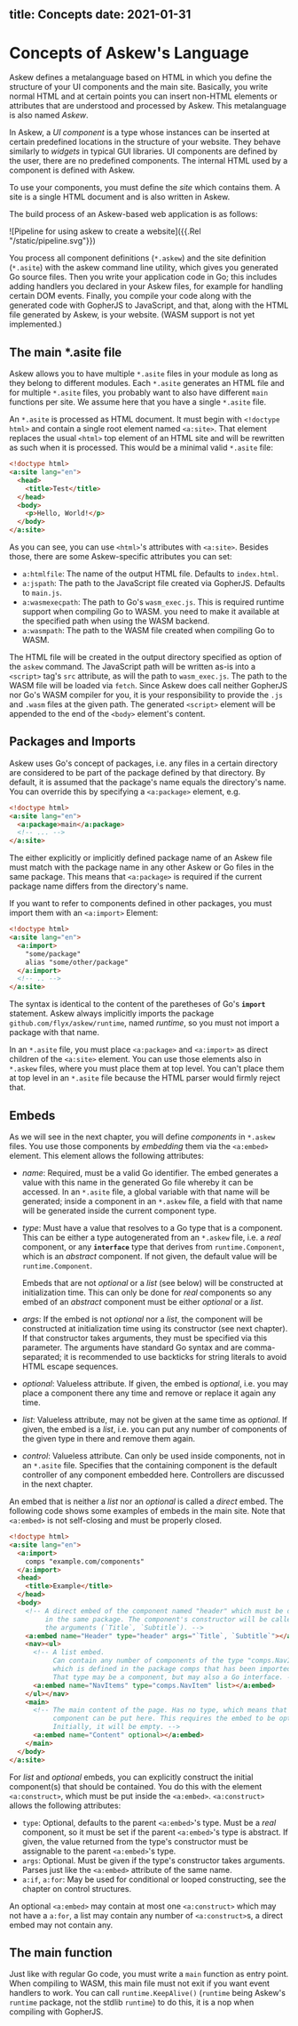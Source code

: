 title: Concepts
date: 2021-01-31
----

# Concepts of Askew's Language

Askew defines a metalanguage based on HTML in which you define the structure of your UI components and the main site.
Basically, you write normal HTML and at certain points you can insert non-HTML elements or attributes that are understood and processed by Askew.
This metalanguage is also named *Askew*.

In Askew, a *UI component* is a type whose instances can be inserted at certain predefined locations in the structure of your website.
They behave similarly to *widgets* in typical GUI libraries.
UI components are defined by the user, there are no predefined components.
The internal HTML used by a component is defined with Askew.

To use your components, you must define the *site* which contains them.
A site is a single HTML document and is also written in Askew.

The build process of an Askew-based web application is as follows:

![Pipeline for using askew to create a website]({{.Rel "/static/pipeline.svg"}})

You process all component definitions (`*.askew`) and the site definition (`*.asite`) with the askew command line utility, which gives you generated Go source files.
Then you write your application code in Go; this includes adding handlers you declared in your Askew files, for example for handling certain DOM events.
Finally, you compile your code along with the generated code with GopherJS to JavaScript, and that, along with the HTML file generated by Askew, is your website.
(WASM support is not yet implemented.)

## The main *.asite file

Askew allows you to have multiple `*.asite` files in your module as long as they belong to different modules.
Each `*.asite` generates an HTML file and for multiple `*.asite` files, you probably want to also have different `main` functions per site.
We assume here that you have a single `*.asite` file.

An `*.asite` is processed as HTML document.
It must begin with `<!doctype html>` and contain a single root element named `<a:site>`.
That element replaces the usual `<html>` top element of an HTML site and will be rewritten as such when it is processed.
This would be a minimal valid `*.asite` file:

```html
<!doctype html>
<a:site lang="en">
  <head>
    <title>Test</title>
  </head>
  <body>
    <p>Hello, World!</p>
  </body>
</a:site>
```

As you can see, you can use `<html>`'s attributes with `<a:site>`.
Besides those, there are some Askew-specific attributes you can set:

 * `a:htmlfile`: The name of the output HTML file. Defaults to `index.html`.
 * `a:jspath`: The path to the JavaScript file created via GopherJS.
   Defaults to `main.js`.
 * `a:wasmexecpath`: The path to Go's `wasm_exec.js`.
   This is required runtime support when compiling Go to WASM.
   you need to make it available at the specified path when using the WASM backend.
 * `a:wasmpath`: The path to the WASM file created when compiling Go to WASM.

The HTML file will be created in the output directory specified as option of the `askew` command.
The JavaScript path will be written as-is into a `<script>` tag's `src` attribute, as will the path to `wasm_exec.js`.
The path to the WASM file will be loaded via `fetch`.
Since Askew does call neither GopherJS nor Go's WASM compiler for you, it is your responsibility to provide the `.js` and `.wasm` files at the given path.
The generated `<script>` element will be appended to the end of the `<body>` element's content.

## Packages and Imports

Askew uses Go's concept of packages, i.e. any files in a certain directory are considered to be part of the package defined by that directory.
By default, it is assumed that the package's name equals the directory's name.
You can override this by specifying a `<a:package>` element, e.g.

```html
<!doctype html>
<a:site lang="en">
  <a:package>main</a:package>
  <!-- ... -->
</a:site>
```

The either explicitly or implicitly defined package name of an Askew file must match with the package name in any other Askew or Go files in the same package.
This means that `<a:package>` is required if the current package name differs from the directory's name.

If you want to refer to components defined in other packages, you must import them with an `<a:import>` Element:

```html
<!doctype html>
<a:site lang="en">
  <a:import>
    "some/package"
    alias "some/other/package"
  </a:import>
  <!-- .. -->
</a:site>
```

The syntax is identical to the content of the paretheses of Go's **`import`** statement.
Askew always implicitly imports the package `github.com/flyx/askew/runtime`, named *runtime*, so you must not import a package with that name.

In an `*.asite` file, you must place `<a:package>` and `<a:import>` as direct children of the `<a:site>` element.
You can use those elements also in `*.askew` files, where you must place them at top level.
You can't place them at top level in an `*.asite` file because the HTML parser would firmly reject that.

## Embeds

As we will see in the next chapter, you will define *components* in `*.askew` files.
You use those components by *embedding* them via the `<a:embed>` element.
This element allows the following attributes:

 * *name*: Required, must be a valid Go identifier.
   The embed generates a value with this name in the generated Go file whereby it can be accessed.
   In an `*.asite` file, a global variable with that name will be generated; inside a component in an `*.askew` file, a field with that name will be generated inside the current component type.
 * *type*: Must have a value that resolves to a Go type that is a component.
   This can be either a type autogenerated from an `*.askew` file, i.e. a *real* component, or any **`interface`** type that derives from `runtime.Component`, which is an *abstract* component.
   If not given, the default value will be `runtime.Component`.

   Embeds that are not *optional* or a *list* (see below) will be constructed at initialization time.
   This can only be done for *real* components so any embed of an *abstract* component must be either *optional* or a *list*.
 * *args*: If the embed is not *optional* nor a *list*, the component will be constructed at initialization time using its constructor (see next chapter).
   If that constructor takes arguments, they must be specified via this parameter.
   The arguments have standard Go syntax and are comma-separated; it is recommended to use backticks for string literals to avoid HTML escape sequences.
 * *optional*: Valueless attribute. If given, the embed is *optional*, i.e. you may place a component there any time and remove or replace it again any time.
 * *list*: Valueless attribute, may not be given at the same time as *optional*.
   If given, the embed is a *list*, i.e. you can put any number of components of the given type in there and remove them again.
 * *control*: Valueless attribute.
   Can only be used inside components, not in an `*.asite` file.
   Specifies that the containing component is the default controller of any component embedded here.
   Controllers are discussed in the next chapter.

An embed that is neither a *list* nor an *optional* is called a *direct* embed.
The following code shows some examples of embeds in the main site.
Note that `<a:embed>` is not self-closing and must be properly closed.

```html
<!doctype html>
<a:site lang="en">
  <a:import>
    comps "example.com/components"
  </a:import>
  <head>
    <title>Example</title>
  </head>
  <body>
    <!-- A direct embed of the component named "header" which must be defined
         in the same package. The component's constructor will be called with
         the arguments (`Title`, `Subtitle`). -->
    <a:embed name="Header" type="header" args="`Title`, `Subtitle`"></a:embed>
    <nav><ul>
      <!-- A list embed.
           Can contain any number of components of the type "comps.NavItem",
           which is defined in the package comps that has been imported above.
           That type may be a component, but may also a Go interface. -->
      <a:embed name="NavItems" type="comps.NavItem" list></a:embed>
    </ul></nav>
    <main>
      <!-- The main content of the page. Has no type, which means that any
           component can be put here. This requires the embed to be optional.
           Initially, it will be empty. -->
      <a:embed name="Content" optional></a:embed>
    </main>
  </body>
</a:site>
```

For *list* and *optional* embeds, you can explicitly construct the initial component(s) that should be contained.
You do this with the element `<a:construct>`, which must be put inside the `<a:embed>`.
`<a:construct>` allows the following attributes:

 * `type`: Optional, defaults to the parent `<a:embed>`'s type.
   Must be a *real* component, so it must be set if the parent `<a:embed>`'s type is abstract.
   If given, the value returned from the type's constructor must be assignable to the parent `<a:embed>`'s type.
 * `args`: Optional. Must be given if the type's constructor takes arguments.
   Parses just like the `<a:embed>` attribute of the same name.
 * `a:if`, `a:for`: May be used for conditional or looped constructing, see the chapter on control structures.

An optional `<a:embed>` may contain at most one `<a:construct>` which may not have a `a:for`, a list may contain any number of `<a:construct>`s, a direct embed may not contain any.

## The main function

Just like with regular Go code, you must write a `main` function as entry point.
When compiling to WASM, this main file must not exit if you want event handlers to work.
You can call `runtime.KeepAlive()` (`runtime` being Askew's `runtime` package, not the stdlib `runtime`) to do this, it is a nop when compiling with GopherJS.